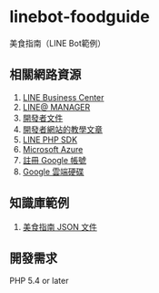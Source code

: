 linebot-foodguide
==

美食指南（LINE Bot範例）

相關網路資源
--

1. [LINE Business Center](https://business.line.me/auth)
2. [LINE@ MANAGER](https://admin-official.line.me/)
3. [開發者文件](https://devdocs.line.me/)
4. [開發者網站的教學文章](https://developers.line.me/messaging-api/getting-started)
5. [LINE PHP SDK](https://github.com/line/line-bot-sdk-php)
6. [Microsoft Azure](https://azure.microsoft.com/zh-tw/free/)
7. [註冊 Google 帳號](https://accounts.google.com/SignUp?hl=zh-TW)
8. [Google 雲端硬碟](https://drive.google.com/drive/)

知識庫範例
--

1. [美食指南 JSON 文件](https://spreadsheets.google.com/feeds/list/10er9ZgEDKvAkHTzweszUUj6E34wuAEwAE4qjQrdVm6Q/od6/public/values?alt=json
)

開發需求
--

PHP 5.4 or later
